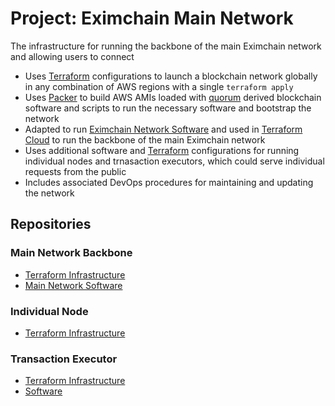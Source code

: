 # Project: Eximchain Main Network

The infrastructure for running the backbone of the main Eximchain network and allowing users to connect

* Uses [Terraform](https://www.terraform.io/) configurations to launch a blockchain network globally in any combination of AWS regions with a single `terraform apply`
* Uses [Packer](http://packer.io/) to build AWS AMIs loaded with [quorum](https://github.com/jpmorganchase/quorum) derived blockchain software and scripts to run the necessary software and bootstrap the network
* Adapted to run [Eximchain Network Software](https://github.com/Eximchain/go-ethereum) and used in [Terraform Cloud](https://www.terraform.io/docs/cloud/index.html) to run the backbone of the main Eximchain network
* Uses additional software and [Terraform](https://www.terraform.io/) configurations for running individual nodes and trnasaction executors, which could serve individual requests from the public
* Includes associated DevOps procedures for maintaining and updating the network

## Repositories

### Main Network Backbone

* [Terraform Infrastructure](https://github.com/Lsquared13/terraform-aws-quorum-cluster)
* [Main Network Software](https://github.com/Lsquared13/go-ethereum)

### Individual Node

* [Terraform Infrastructure](https://github.com/Lsquared13/terraform-aws-eximchain-node)

### Transaction Executor

* [Terraform Infrastructure](https://github.com/Lsquared13/terraform-aws-eximchain-tx-executor)
* [Software](https://github.com/Lsquared13/eximchain-transaction-executor)
